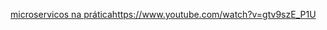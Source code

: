 [microservicos na prática](https://www.youtube.com/watch?v=gtv9szE_P1U)https://www.youtube.com/watch?v=gtv9szE_P1U
